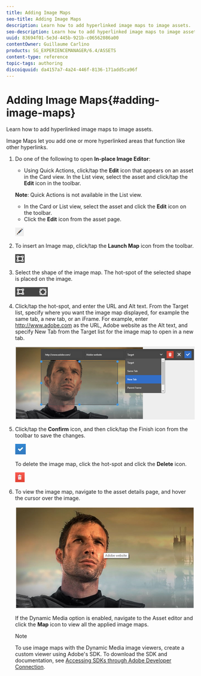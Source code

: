 ```yaml
---
title: Adding Image Maps
seo-title: Adding Image Maps
description: Learn how to add hyperlinked image maps to image assets.
seo-description: Learn how to add hyperlinked image maps to image assets.
uuid: 83694f01-5e3d-445b-921b-c06562086a00
contentOwner: Guillaume Carlino
products: SG_EXPERIENCEMANAGER/6.4/ASSETS
content-type: reference
topic-tags: authoring
discoiquuid: da4157a7-4a24-446f-8136-171add5ca96f
---
```


# Adding Image Maps{#adding-image-maps}

Learn how to add hyperlinked image maps to image assets.

Image Maps let you add one or more hyperlinked areas that function like other hyperlinks.

1. Do one of the following to open **In-place Image Editor**:

    * Using Quick Actions, click/tap the **Edit** icon that appears on an asset in the Card view. In the List view, select the asset and click/tap the **Edit** icon in the toolbar.

   **Note**: Quick Actions is not available in the List view.

    * In the Card or List view, select the asset and click the **Edit** icon on the toolbar.
    * Click the **Edit** icon from the asset page.

   ![](assets/chlimage_1-420.png)

1. To insert an Image map, click/tap the **Launch Map** icon from the toolbar.

   ![](assets/chlimage_1-421.png)

1. Select the shape of the image map. The hot-spot of the selected shape is placed on the image.

   ![](assets/chlimage_1-422.png)

1. Click/tap the hot-spot, and enter the URL and Alt text. From the Target list, specify where you want the image map displayed, for example the same tab, a new tab, or an iFrame. For example, enter http://www.adobe.com as the URL, Adobe website as the Alt text, and specify New Tab from the Target list for the image map to open in a new tab.

   ![](assets/chlimage_1-423.png)

1. Click/tap the **Confirm** icon, and then click/tap the Finish icon from the toolbar to save the changes.

   ![](assets/chlimage_1-424.png)

   To delete the image map, click the hot-spot and click the **Delete** icon.

   ![](assets/chlimage_1-425.png)

1. To view the image map, navigate to the asset details page, and hover the cursor over the image.

   ![](assets/chlimage_1-426.png)

   If the Dynamic Media option is enabled, navigate to the Asset editor and click the **Map** icon to view all the applied image maps.

   >[!NOTE]
   >
   >To use image maps with the Dynamic Media image viewers, create a custom viewer using Adobe's SDK. To download the SDK and documentation, see [Accessing SDKs through Adobe Developer Connection](http://help.adobe.com/en_US/scene7/using/WSd4272150f67705c11b002eec12fcba4dee6-8000.html).

